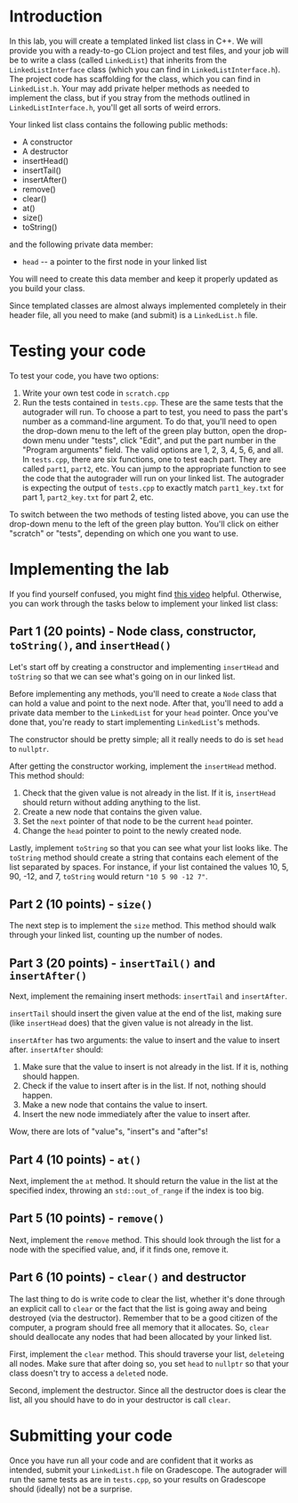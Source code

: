 # Introduction

In this lab, you will create a templated linked list class in C++. We will
provide you with a ready-to-go CLion project and test files, and your job will
be to write a class (called `LinkedList`) that inherits from the
`LinkedListInterface` class (which you can find in `LinkedListInterface.h`). The
project code has scaffolding for the class, which you can find in
`LinkedList.h`. Your may add private helper methods as needed to implement the
class, but if you stray from the methods outlined in `LinkedListInterface.h`,
you'll get all sorts of weird errors.

Your linked list class contains the following public methods:

* A constructor
* A destructor
* insertHead()
* insertTail()
* insertAfter()
* remove()
* clear()
* at()
* size()
* toString()

and the following private data member:

* `head` -- a pointer to the first node in your linked list

You will need to create this data member and keep it properly updated as you
build your class.

Since templated classes are almost always implemented completely in their header
file, all you need to make (and submit) is a `LinkedList.h` file.

# Testing your code

To test your code, you have two options:

1. Write your own test code in `scratch.cpp`
2. Run the tests contained in `tests.cpp`. These are the same tests that the
   autograder will run. To choose a part to test, you need to pass the part's
   number as a command-line argument. To do that, you'll need to open the
   drop-down menu to the left of the green play button, open the drop-down menu
   under "tests", click "Edit", and put the part number in the "Program
   arguments" field. The valid options are 1, 2, 3, 4, 5, 6, and all. In
   `tests.cpp`, there are six functions, one to test each part. They are called
   `part1`, `part2`, etc. You can jump to the appropriate function to see the
   code that the autograder will run on your linked list. The autograder is
   expecting the output of `tests.cpp` to exactly match `part1_key.txt` for part
   1, `part2_key.txt` for part 2, etc.

To switch between the two methods of testing listed above, you can use the
drop-down menu to the left of the green play button. You'll click on either
"scratch" or "tests", depending on which one you want to use.

# Implementing the lab

If you find yourself confused, you might find
[this video](https://youtu.be/zRdZaBSqjEM) helpful. Otherwise, you can work
through the tasks below to implement your linked list class:

## Part 1 (20 points) - Node class, constructor, `toString()`, and `insertHead()`

Let's start off by creating a constructor and implementing `insertHead` and
`toString` so that we can see what's going on in our linked list.

Before implementing any methods, you'll need to create a `Node` class that can
hold a value and point to the next node. After that, you'll need to add a
private data member to the `LinkedList` for your `head` pointer. Once you've
done that, you're ready to start implementing `LinkedList`'s methods.

The constructor should be pretty simple; all it really needs to do is set `head`
to `nullptr`.

After getting the constructor working, implement the `insertHead` method. This
method should:
1. Check that the given value is not already in the list. If it is, `insertHead`
   should return without adding anything to the list.
2. Create a new node that contains the given value.
3. Set the `next` pointer of that node to be the current `head` pointer.
4. Change the `head` pointer to point to the newly created node.

Lastly, implement `toString` so that you can see what your list looks like. The
`toString` method should create a string that contains each element of the list
separated by spaces. For instance, if your list contained the values 10, 5, 90,
-12, and 7, `toString` would return `"10 5 90 -12 7"`.

## Part 2 (10 points) - `size()`

The next step is to implement the `size` method. This method should walk through
your linked list, counting up the number of nodes.

## Part 3 (20 points) - `insertTail()` and `insertAfter()`

Next, implement the remaining insert methods: `insertTail` and `insertAfter`.

`insertTail` should insert the given value at the end of the list, making sure
(like `insertHead` does) that the given value is not already in the list.

`insertAfter` has two arguments: the value to insert and the value to insert
after. `insertAfter` should:
1. Make sure that the value to insert is not already in the list. If it is,
   nothing should happen.
2. Check if the value to insert after is in the list. If not, nothing should
   happen.
3. Make a new node that contains the value to insert.
4. Insert the new node immediately after the value to insert after.

Wow, there are lots of "value"s, "insert"s and "after"s!

## Part 4 (10 points) - `at()`

Next, implement the `at` method. It should return the value in the list at the
specified index, throwing an `std::out_of_range` if the index is too big.

## Part 5 (10 points) - `remove()`

Next, implement the `remove` method. This should look through the list for a
node with the specified value, and, if it finds one, remove it.

## Part 6 (10 points) - `clear()` and destructor

The last thing to do is write code to clear the list, whether it's done through
an explicit call to `clear` or the fact that the list is going away and being
destroyed (via the destructor). Remember that to be a good citizen of the
computer, a program should free all memory that it allocates. So, `clear` should
deallocate any nodes that had been allocated by your linked list.

First, implement the `clear` method. This should traverse your list, `delete`ing
all nodes. Make sure that after doing so, you set `head` to `nullptr` so that
your class doesn't try to access a `delete`d node.

Second, implement the destructor. Since all the destructor does is clear the
list, all you should have to do in your destructor is call `clear`.

# Submitting your code

Once you have run all your code and are confident that it works as intended,
submit your `LinkedList.h` file on Gradescope. The autograder will run the same
tests as are in `tests.cpp`, so your results on Gradescope should (ideally) not
be a surprise.

